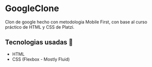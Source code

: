 # GoogleClone
Clon de google hecho con metodologia Mobile First, con base al curso práctico de HTML y CSS de Platzi.

## Tecnologias usadas 🤖
- HTML
- CSS (Flexbox - Mostly Fluid)
